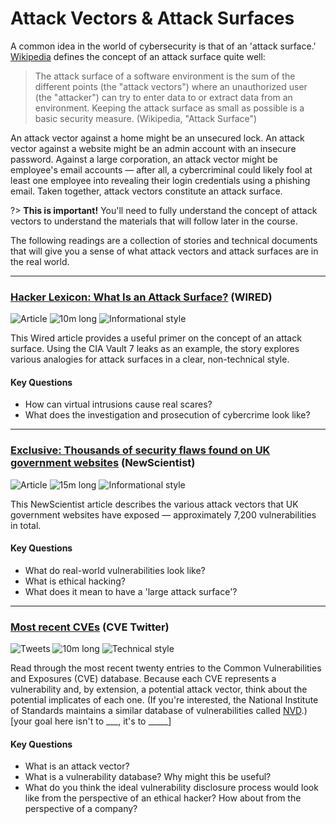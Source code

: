 # Attack Vectors & Attack Surfaces

A common idea in the world of cybersecurity is that of an 'attack surface.' [Wikipedia](https://en.wikipedia.org/wiki/Attack_surface) defines the concept of an attack surface quite well:

> The attack surface of a software environment is the sum of the different points (the "attack vectors") where an unauthorized user (the "attacker") can try to enter data to or extract data from an environment. Keeping the attack surface as small as possible is a basic security measure. (Wikipedia, "Attack Surface")

An attack vector against a home might be an unsecured lock. An attack vector against a website might be an admin account with an insecure password. Against a large corporation, an attack vector might be employee's email accounts — after all, a cybercriminal could likely fool at least one employee into revealing their login credentials using a phishing email. Taken together, attack vectors constitute an attack surface.

?> **This is important!** You'll need to fully understand the concept of attack vectors to understand the materials that will follow later in the course.

The following readings are a collection of stories and technical documents that will give you a sense of what attack vectors and attack surfaces are in the real world.

---

### [Hacker Lexicon: What Is an Attack Surface?](https://www.wired.com/2017/03/hacker-lexicon-attack-surface/) (WIRED)

![Article](https://img.shields.io/badge/Type-Article-success.svg)
![10m long](https://img.shields.io/badge/Duration-10m-yellow.svg)
![Informational style](https://img.shields.io/badge/Style-Informational-informational.svg)

This Wired article provides a useful primer on the concept of an attack surface. Using the CIA Vault 7 leaks as an example, the story explores various analogies for attack surfaces in a clear, non-technical style.

#### Key Questions

* How can virtual intrusions cause real scares?
* What does the investigation and prosecution of cybercrime look like?

---

### [Exclusive: Thousands of security flaws found on UK government websites](https://www.newscientist.com/article/2197453-exclusive-thousands-of-security-flaws-found-on-uk-government-websites/) (NewScientist)

![Article](https://img.shields.io/badge/Type-Article-success.svg)
![15m long](https://img.shields.io/badge/Duration-15m-yellow.svg)
![Informational style](https://img.shields.io/badge/Style-Informational-informational.svg)

This NewScientist article describes the various attack vectors that UK government websites have exposed — approximately 7,200 vulnerabilities in total.

#### Key Questions

* What do real-world vulnerabilities look like?
* What is ethical hacking?
* What does it mean to have a 'large attack surface'?

---

### [Most recent CVEs](https://twitter.com/cvenew?lang=en) (CVE Twitter)

![Tweets](https://img.shields.io/badge/Type-Tweets-success.svg)
![10m long](https://img.shields.io/badge/Duration-10m-yellow.svg)
![Technical style](https://img.shields.io/badge/Style-Technical-informational.svg)

Read through the most recent twenty entries to the Common Vulnerabilities and Exposures (CVE) database. Because each CVE represents a vulnerability and, by extension, a potential attack vector, think about the potential implicates of each one. (If you're interested, the National Institute of Standards maintains a similar database of vulnerabilities called [NVD](https://nvd.nist.gov/).) [your goal here isn't to ___, it's to _____]

#### Key Questions

* What is an attack vector?
* What is a vulnerability database? Why might this be useful?
* What do you think the ideal vulnerability disclosure process would look like from the perspective of an ethical hacker? How about from the perspective of a company?